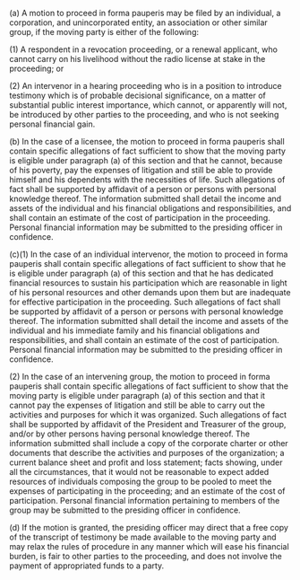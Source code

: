 (a) A motion to proceed in forma pauperis may be filed by an individual, a corporation, and unincorporated entity, an association or other similar group, if the moving party is either of the following:

(1) A respondent in a revocation proceeding, or a renewal applicant, who cannot carry on his livelihood without the radio license at stake in the proceeding; or

(2) An intervenor in a hearing proceeding who is in a position to introduce testimony which is of probable decisional significance, on a matter of substantial public interest importance, which cannot, or apparently will not, be introduced by other parties to the proceeding, and who is not seeking personal financial gain.

(b) In the case of a licensee, the motion to proceed in forma pauperis shall contain specific allegations of fact sufficient to show that the moving party is eligible under paragraph (a) of this section and that he cannot, because of his poverty, pay the expenses of litigation and still be able to provide himself and his dependents with the necessities of life. Such allegations of fact shall be supported by affidavit of a person or persons with personal knowledge thereof. The information submitted shall detail the income and assets of the individual and his financial obligations and responsibilities, and shall contain an estimate of the cost of participation in the proceeding. Personal financial information may be submitted to the presiding officer in confidence.

(c)(1) In the case of an individual intervenor, the motion to proceed in forma pauperis shall contain specific allegations of fact sufficient to show that he is eligible under paragraph (a) of this section and that he has dedicated financial resources to sustain his participation which are reasonable in light of his personal resources and other demands upon them but are inadequate for effective participation in the proceeding. Such allegations of fact shall be supported by affidavit of a person or persons with personal knowledge thereof. The information submitted shall detail the income and assets of the individual and his immediate family and his financial obligations and responsibilities, and shall contain an estimate of the cost of participation. Personal financial information may be submitted to the presiding officer in confidence.

(2) In the case of an intervening group, the motion to proceed in forma pauperis shall contain specific allegations of fact sufficient to show that the moving party is eligible under paragraph (a) of this section and that it cannot pay the expenses of litigation and still be able to carry out the activities and purposes for which it was organized. Such allegations of fact shall be supported by affidavit of the President and Treasurer of the group, and/or by other persons having personal knowledge thereof. The information submitted shall include a copy of the corporate charter or other documents that describe the activities and purposes of the organization; a current balance sheet and profit and loss statement; facts showing, under all the circumstances, that it would not be reasonable to expect added resources of individuals composing the group to be pooled to meet the expenses of participating in the proceeding; and an estimate of the cost of participation. Personal financial information pertaining to members of the group may be submitted to the presiding officer in confidence.

(d) If the motion is granted, the presiding officer may direct that a free copy of the transcript of testimony be made available to the moving party and may relax the rules of procedure in any manner which will ease his financial burden, is fair to other parties to the proceeding, and does not involve the payment of appropriated funds to a party.

